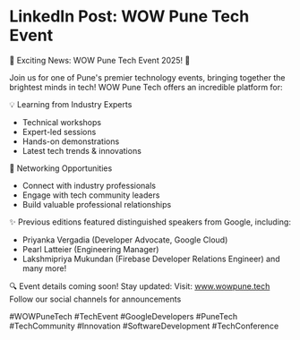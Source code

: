# LinkedIn Post: WOW Pune Tech Event

🎯 Exciting News: WOW Pune Tech Event 2025! 🚀

Join us for one of Pune's premier technology events, bringing together the brightest minds in tech! WOW Pune Tech offers an incredible platform for:

💡 Learning from Industry Experts
- Technical workshops
- Expert-led sessions
- Hands-on demonstrations
- Latest tech trends & innovations

🤝 Networking Opportunities
- Connect with industry professionals
- Engage with tech community leaders
- Build valuable professional relationships

✨ Previous editions featured distinguished speakers from Google, including:
- Priyanka Vergadia (Developer Advocate, Google Cloud)
- Pearl Latteier (Engineering Manager)
- Lakshmipriya Mukundan (Firebase Developer Relations Engineer)
and many more!

🔍 Event details coming soon! Stay updated:
Visit: www.wowpune.tech
Follow our social channels for announcements

#WOWPuneTech #TechEvent #GoogleDevelopers #PuneTech #TechCommunity #Innovation #SoftwareDevelopment #TechConference